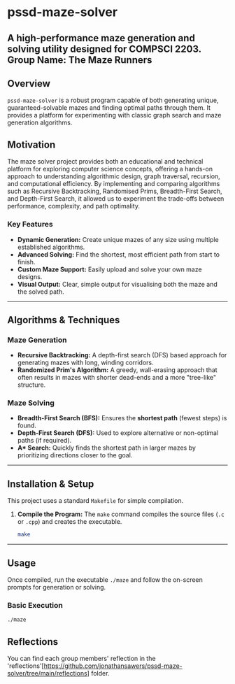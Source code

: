 # **pssd-maze-solver**
**A high-performance maze generation and solving utility designed for COMPSCI 2203.**
**Group Name:** The Maze Runners
---

## **Overview**

`pssd-maze-solver` is a robust program capable of both generating unique, guaranteed-solvable mazes and finding optimal paths through them. It provides a platform for experimenting with classic graph search and maze generation algorithms.

## Motivation
The maze solver project provides both an educational and technical platform for exploring computer science concepts, offering a hands-on approach to understanding algorithmic design, graph traversal, recursion, and computational efficiency. By implementing and comparing algorithms such as Recursive Backtracking, Randomised Prims, Breadth-First Search, and Depth-First Search, it allowed us to experiment the trade-offs between performance, complexity, and path optimality.

### Key Features
* **Dynamic Generation:** Create unique mazes of any size using multiple established algorithms.
* **Advanced Solving:** Find the shortest, most efficient path from start to finish.
* **Custom Maze Support:** Easily upload and solve your own maze designs.
* **Visual Output:** Clear, simple output for visualising both the maze and the solved path.

---

## **Algorithms & Techniques**

### Maze Generation
* **Recursive Backtracking:** A depth-first search (DFS) based approach for generating mazes with long, winding corridors.
* **Randomized Prim's Algorithm:** A greedy, wall-erasing approach that often results in mazes with shorter dead-ends and a more "tree-like" structure.

### Maze Solving
* **Breadth-First Search (BFS):** Ensures the **shortest path** (fewest steps) is found.
* **Depth-First Search (DFS):** Used to explore alternative or non-optimal paths (if required).
* **A\* Search:** Quickly finds the shortest path in larger mazes by prioritizing directions closer to the goal.

---

## **Installation & Setup**

This project uses a standard `Makefile` for simple compilation.

1.  **Compile the Program:**
    The `make` command compiles the source files (`.c` or `.cpp`) and creates the executable.
    ```bash
    make
    ```

---

## **Usage**

Once compiled, run the executable `./maze` and follow the on-screen prompts for generation or solving.

### Basic Execution
```bash
./maze
```

## Reflections
You can find each group members' reflection in the 'reflections'[https://github.com/jonathansawers/pssd-maze-solver/tree/main/reflections] folder.
